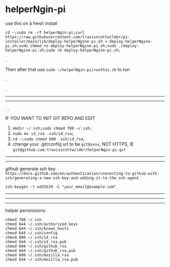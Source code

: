 # helperNgin-pi

use this on a fresh install
	
	cd ~;sudo rm -rf helperNgin-pi;curl https://raw.githubusercontent.com/travisscottwilder/pi-installer/main/lib/deploy-helperNgine-pi.sh > deploy-helperNgine-pi.sh;sudo chmod +x deploy-helperNgine-pi.sh;sudo ./deploy-helperNgine-pi.sh;sudo rm deploy-helperNgine-pi.sh;

.

Then after that use `sudo ~/helperNgin-pi/runthis.sh` to run

.

.



-----------------

--------------

.
.



IF YOU WANT TO INIT GIT REPO AND EDIT

1) `mkdir ~/.ssh;sudo chmod 700 ~/.ssh;`
2) `sudo mv id_rsa .ssh/id_rsa;`
3) `cd ~;sudo chmod 600 .ssh/id_rsa`;
4) change your .git/config url to be `git@xxxx`, NOT HTTPS, IE `git@github.com:travisscottwilder/helperNgin-pi.git`


-----------------

--------------




github generate ssh key `https://docs.github.com/en/authentication/connecting-to-github-with-ssh/generating-a-new-ssh-key-and-adding-it-to-the-ssh-agent`
	
`ssh-keygen -t ed25519 -C "your_email@example.com"`

-----


--------------------
---------------------


helper permissions:

    chmod 700 ~/.ssh
    chmod 644 ~/.ssh/authorized_keys
    chmod 644 ~/.ssh/known_hosts
    chmod 644 ~/.ssh/config
    chmod 600 ~/.ssh/id_rsa
    chmod 644 ~/.ssh/id_rsa.pub
    chmod 600 ~/.ssh/github_rsa
    chmod 644 ~/.ssh/github_rsa.pub
    chmod 600 ~/.ssh/mozilla_rsa
    chmod 644 ~/.ssh/mozilla_rsa.pub
